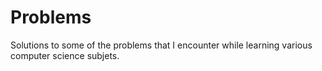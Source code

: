 # Problems
Solutions to some of the problems that I encounter while learning various computer science subjets.
